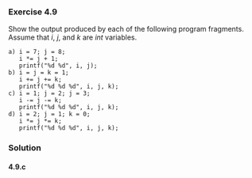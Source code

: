### Exercise 4.9
Show the output produced by each of the following program fragments. Assume that *i*, *j*, and *k* are *int* variables.
```
a) i = 7; j = 8;
   i *= j + 1;
   printf("%d %d", i, j);
b) i = j = k = 1;
   i += j += k;
   printf("%d %d %d", i, j, k);
c) i = 1; j = 2; j = 3;
   i -= j -= k;
   printf("%d %d %d", i, j, k);
d) i = 2; j = 1; k = 0;
   i *= j *= k;
   printf("%d %d %d", i, j, k);
```
### Solution
#### 4.9.c
```c
```
